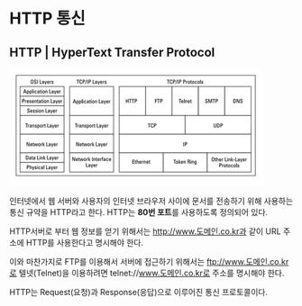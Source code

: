 # HTTP 통신

## HTTP \| HyperText Transfer Protocol

![Network Communication Layer](../../.gitbook/assets/image.png)

 인터넷에서 웹 서버와 사용자의 인터넷 브라우저 사이에 문서를 전송하기 위해 사용하는 통신 규약을 HTTP라고 한다. HTTP는 **80번 포트**를 사용하도록 정의되어 있다.

 HTTP서버로 부터 웹 정보를 얻기 위해서는 http://www.도메인.co.kr과 같이 URL 주소에 HTTP를 사용한다고 명시해야 한다. 

 이와 마찬가지로 FTP를 이용해서 서버에 접근하기 위해서는 ftp://www.도메인.co.kr로 텔넷\(Telnet\)을 이용하려면 telnet://www.도메인.co.kr로 주소를 명시해야 한다.

 HTTP는 Request\(요청\)과 Response\(응답\)으로 이루어진 통신 프로토콜이다. 



